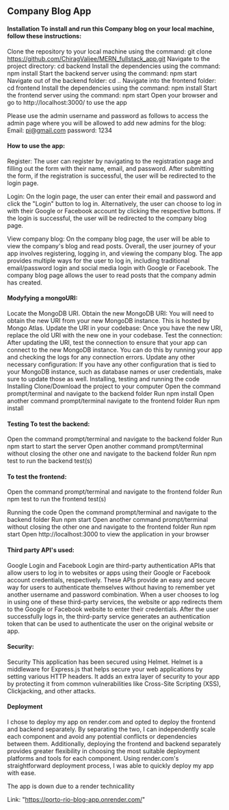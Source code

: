 <h2>Company Blog App</h2>

<h4>Installation To install and run this Company blog on your local machine, follow these instructions:</h4>

Clone the repository to your local machine using the command: git clone https://github.com/ChiragValjee/MERN_fullstack_app.git
Navigate to the project directory: cd backend
Install the dependencies using the command: npm install 
Start the backend server using the command: npm start
Navigate out of the backend folder: cd ..
Navigate into the frontend folder: cd frontend
Install the dependencies using the command: npm install 
Start the frontend server using the command: npm start
Open your browser and go to http://localhost:3000/ to use the app

Please use the admin username and password as follows to access the admin page where you will be allowed to add new admins for the blog:
Email: pi@gmail.com
password: 1234

<h4>How to use the app:</h4>

Register:
The user can register by navigating to the registration page and filling out the form with their name, email, and password.
After submitting the form, if the registration is successful, the user will be redirected to the login page.

Login:
On the login page, the user can enter their email and password and click the "Login" button to log in.
Alternatively, the user can choose to log in with their Google or Facebook account by clicking the respective buttons.
If the login is successful, the user will be redirected to the company blog page.

View company blog:
On the company blog page, the user will be able to view the company's blog and read posts.
Overall, the user journey of your app involves registering, logging in, and viewing the company blog. The app provides multiple ways for the user to log in, including traditional email/password login and social media login with Google or Facebook. 
The company blog page allows the user to read posts that the company admin has created.

<h4>Modyfying a mongoURI:</h4>
Locate the MongoDB URI.
Obtain the new MongoDB URI: You will need to obtain the new URI from your new MongoDB instance. This is hosted by Mongo Atlas.
Update the URI in your codebase: Once you have the new URI, replace the old URI with the new one in your codebase. 
Test the connection: After updating the URI, test the connection to ensure that your app can connect to the new MongoDB instance. You can do this by running your app and checking the logs for any connection errors.
Update any other necessary configuration: If you have any other configuration that is tied to your MongoDB instance, such as database names or user credentials, make sure to update those as well.
Installing, testing and running the code Installing Clone/Download the project to your computer Open the command prompt/terminal and navigate to the backend folder Run npm install Open another command prompt/terminal navigate to the frontend folder Run npm install

<h4>Testing To test the backend: </h4>
Open the command prompt/terminal and navigate to the backend folder Run npm start to start the server Open another command prompt/terminal without closing the other one and navigate to the backend folder Run npm test to run the backend test(s)

<h4>To test the frontend:</h4>
Open the command prompt/terminal and navigate to the frontend folder Run npm test to run the frontend test(s)

Running the code Open the command prompt/terminal and navigate to the backend folder Run npm start Open another command prompt/terminal without closing the other one and navigate to the frontend folder Run npm start Open http://localhost:3000 to view the application in your browser

<h4>Third party API's used:</h4>
Google Login and Facebook Login are third-party authentication APIs that allow users to log in to websites or apps using their Google or Facebook account credentials, respectively. 
These APIs provide an easy and secure way for users to authenticate themselves without having to remember yet another username and password combination.
When a user chooses to log in using one of these third-party services, the website or app redirects them to the Google or Facebook website to enter their credentials. 
After the user successfully logs in, the third-party service generates an authentication token that can be used to authenticate the user on the original website or app.

<h4>Security:</h4>
Security This application has been secured using Helmet.
Helmet is a middleware for Express.js that helps secure your web applications by setting various HTTP headers. 
It adds an extra layer of security to your app by protecting it from common vulnerabilities like Cross-Site Scripting (XSS), Clickjacking, and other attacks.

<h4>Deployment </h4>
I chose to deploy my app on render.com and opted to deploy the frontend and backend separately. By separating the two, I can independently scale each component and avoid any potential conflicts or dependencies between them. Additionally, deploying the frontend and backend separately provides greater flexibility in choosing the most suitable deployment platforms and tools for each component. Using render.com's straightforward deployment process, I was able to quickly deploy my app with ease.

The app is down due to a render technicallity

Link: "https://porto-rio-blog-app.onrender.com/"

